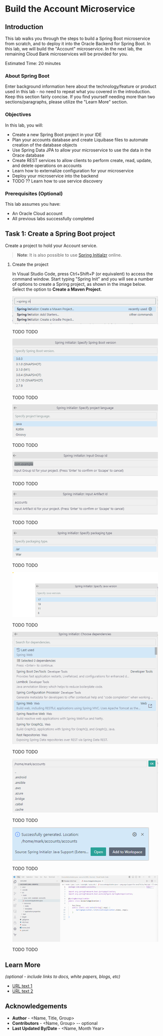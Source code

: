 # Build the Account Microservice

## Introduction

This lab walks you through the steps to build a Spring Boot microservice from scratch, and to deploy it into the Oracle Backend for Spring Boot.  In this lab, we will build the "Account" microservice.  In the next lab, the remaining Cloud Bank microservices will be provided for you.

Estimated Time: 20 minutes

### About Spring Boot
Enter background information here about the technology/feature or product used in this lab - no need to repeat what you covered in the introduction. Keep this section fairly concise. If you find yourself needing more than two sections/paragraphs, please utilize the "Learn More" section.

### Objectives

In this lab, you will:
* Create a new Spring Boot project in your IDE
* Plan your accounts database and create Liquibase files to automate creation of the database objects
* Use Spring Data JPA to allow your microservice to use the data in the Orace database
* Create REST services to allow clients to perform create, read, update, and delete operations on accounts
* Learn how to externalize configuration for your microservice
* Deploy your microservice into the backend
* TODO ?? Learn how to use service discovery

### Prerequisites (Optional)

This lab assumes you have:
* An Oracle Cloud account
* All previous labs successfully completed

## Task 1: Create a Spring Boot project

Create a project to hold your Account service.

> **Note**: It is also possible to use [Spring Initialzr](http://start.spring.io) online.

1. Create the project

   In Visual Studio Code, press Ctrl+Shift+P (or equivalent) to access the command window.  Start typing "Spring Init" and you will see a number of options to create a Spring project, as shown in the image below.  Select the option to **Create a Maven Project**.
   
   ![Image alt text](images/obaas-spring-init-1.png)
   
   TODO TODO

   ![Image alt text](images/obaas-spring-init-2.png)
   
   TODO TODO

   ![Image alt text](images/obaas-spring-init-3.png)
   
   TODO TODO

   ![Image alt text](images/obaas-spring-init-4.png)
   
   TODO TODO

   ![Image alt text](images/obaas-spring-init-5.png)
   
   TODO TODO

   ![Image alt text](images/obaas-spring-init-6.png)
   
   TODO TODO

   ![Image alt text](images/obaas-spring-init-7.png)
   
   TODO TODO

   ![Image alt text](images/obaas-spring-init-8.png)
   
   TODO TODO

   ![Image alt text](images/obaas-spring-init-9.png)
   
   TODO TODO

   ![Image alt text](images/obaas-spring-init-10.png)
   
   TODO TODO

   ![Image alt text](images/obaas-spring-init-11.png)
   
   TODO TODO



## Learn More

*(optional - include links to docs, white papers, blogs, etc)*

* [URL text 1](http://docs.oracle.com)
* [URL text 2](http://docs.oracle.com)

## Acknowledgements
* **Author** - <Name, Title, Group>
* **Contributors** -  <Name, Group> -- optional
* **Last Updated By/Date** - <Name, Month Year>
